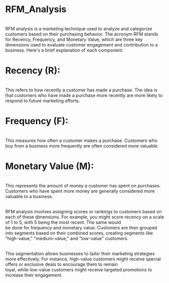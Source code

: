 # RFM_Analysis
<br>RFM analysis is a marketing technique used to analyze and categorize customers based on their purchasing behavior. The acronym RFM stands for Recency, Frequency, and Monetary Value, which are three key <br>dimensions used to evaluate customer engagement and contribution to a business. Here's a brief explanation of each component:

# Recency (R): 
<br>This refers to how recently a customer has made a purchase. The idea is that customers who have made a purchase more recently are more likely to respond to future marketing efforts.

# Frequency (F): 
<br>This measures how often a customer makes a purchase. Customers who buy from a business more frequently are often considered more valuable.

# Monetary Value (M): 
<br>This represents the amount of money a customer has spent on purchases. Customers who have spent more money are generally considered more valuable to a business.

<br>RFM analysis involves assigning scores or rankings to customers based on each of these dimensions. For example, you might score recency on a scale of 1 to 5, with 5 being the most recent. The same would <br>be done for frequency and monetary value. Customers are then grouped into segments based on their combined scores, creating segments like "high-value," "medium-value," and "low-value" customers.

<br>This segmentation allows businesses to tailor their marketing strategies more effectively. For instance, high-value customers might receive special offers or exclusive deals to encourage them to remain <br>loyal, while low-value customers might receive targeted promotions to increase their engagement.
